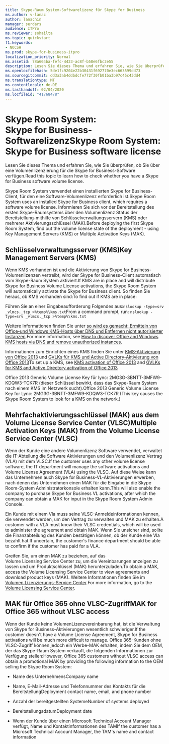 ```yaml
---
title: Skype-Raum System-Softwarelizenz für Skype for Business
ms.author: v-lanac
author: lanachin
manager: serdars
audience: ITPro
ms.reviewer: sohailta
ms.topic: quickstart
f1.keywords:
- NOCSH
ms.prod: skype-for-business-itpro
localization_priority: Normal
ms.assetid: 78a664ba-fefc-4423-ac8f-b58e6fbc2e55
description: Lesen Sie dieses Thema und erfahren Sie, wie Sie überprüfen, ob Sie über eine Volumenlizenzierung für die Skype for Business-Software verfügen.
ms.openlocfilehash: 5de1fc9204e22b30431f692770e3ec663599dd73
ms.sourcegitcommit: dd3a3ab4ddbdcfe772f30fb01ba3b97c45c43dd4
ms.translationtype: MT
ms.contentlocale: de-DE
ms.lasthandoff: 02/04/2020
ms.locfileid: "41768478"
---
```

# <a name="skype-room-system-skype-for-business-software-license"></a><span data-ttu-id="b13c1-103">Skype Room System: Skype for Business-Softwarelizenz</span><span class="sxs-lookup"><span data-stu-id="b13c1-103">Skype Room System: Skype for Business software license</span></span>
 
<span data-ttu-id="b13c1-104">Lesen Sie dieses Thema und erfahren Sie, wie Sie überprüfen, ob Sie über eine Volumenlizenzierung für die Skype for Business-Software verfügen.</span><span class="sxs-lookup"><span data-stu-id="b13c1-104">Read this topic to learn how to check whether you have a Skype for Business software volume license.</span></span> 
  
<span data-ttu-id="b13c1-105">Skype Room System verwendet einen installierten Skype for Business-Client, für den eine Software-Volumenlizenz erforderlich ist.</span><span class="sxs-lookup"><span data-stu-id="b13c1-105">Skype Room System uses an installed Skype for Business client, which requires a software volume license.</span></span> <span data-ttu-id="b13c1-106">Informieren Sie sich vor der Bereitstellung des ersten Skype-Raumsystems über den Volumenlizenz Status der Bereitstellung-mithilfe von Schlüsselverwaltungsservern (KMS) oder mehrerer Aktivierungsschlüssel (MAK).</span><span class="sxs-lookup"><span data-stu-id="b13c1-106">Before deploying the first Skype Room System, find out the volume license state of the deployment - using Key Management Servers (KMS) or Multiple Activation Keys (MAK).</span></span>
  
## <a name="key-management-servers-kms"></a><span data-ttu-id="b13c1-107">Schlüsselverwaltungsserver (KMS)</span><span class="sxs-lookup"><span data-stu-id="b13c1-107">Key Management Servers (KMS)</span></span>

<span data-ttu-id="b13c1-108">Wenn KMS vorhanden ist und die Aktivierung von Skype for Business-Volumenlizenzen vertreibt, wird der Skype for Business-Client automatisch vom Skype-Raum System aktiviert.</span><span class="sxs-lookup"><span data-stu-id="b13c1-108">If KMS are in place and will distribute Skype for Business Volume License activations, the Skype Room System will automatically activate the Skype for Business client.</span></span> <span data-ttu-id="b13c1-109">So finden Sie heraus, ob KMS vorhanden sind:</span><span class="sxs-lookup"><span data-stu-id="b13c1-109">To find out if KMS are in place:</span></span>
  
<span data-ttu-id="b13c1-110">Führen Sie an einer Eingabeaufforderung Folgendes aus:`nslookup -type=srv _vlmcs._tcp >%temp%\kms.txt`</span><span class="sxs-lookup"><span data-stu-id="b13c1-110">From a command prompt, run:  `nslookup -type=srv _vlmcs._tcp >%temp%\kms.txt`</span></span>
  
<span data-ttu-id="b13c1-111">Weitere Informationen finden Sie unter [so wird es gemacht: Ermitteln von Office-und Windows KMS-Hosts über DNS und Entfernen nicht autorisierter Instanzen](https://blogs.technet.com/b/odsupport/archive/2011/11/14/how-to-discover-kms-hosts-via-a-dns-query-and-remove-them-if-need-be.aspx).</span><span class="sxs-lookup"><span data-stu-id="b13c1-111">For more information, see [How to discover Office and Windows KMS hosts via DNS and remove unauthorized instances](https://blogs.technet.com/b/odsupport/archive/2011/11/14/how-to-discover-kms-hosts-via-a-dns-query-and-remove-them-if-need-be.aspx).</span></span> 
  
<span data-ttu-id="b13c1-112">Informationen zum Einrichten eines KMS finden Sie unter [KMS-Aktivierung von Office 2013](https://technet.microsoft.com/library/ee624357.aspx) und [GVLKs für KMS und Active Directory-Aktivierung von Office 2013](https://technet.microsoft.com/library/dn385360.aspx)</span><span class="sxs-lookup"><span data-stu-id="b13c1-112">To set up a KMS, see [KMS activation of Office 2013](https://technet.microsoft.com/library/ee624357.aspx) and [GVLKs for KMS and Active Directory activation of Office 2013](https://technet.microsoft.com/library/dn385360.aspx)</span></span>
  
<span data-ttu-id="b13c1-113">Office 2013 Generic Volume License Key für lync: 2MG3G-3BNTT-3MFW9-KDQW3-TCK7R (dieser Schlüssel bewirkt, dass das Skype-Raum System nach einem KMS im Netzwerk sucht).</span><span class="sxs-lookup"><span data-stu-id="b13c1-113">Office 2013 Generic Volume License Key for Lync: 2MG3G-3BNTT-3MFW9-KDQW3-TCK7R (This key causes the Skype Room System to look for a KMS on the network.)</span></span>
  
## <a name="multiple-activation-keys-mak-from-the-volume-license-service-center-vlsc"></a><span data-ttu-id="b13c1-114">Mehrfachaktivierungsschlüssel (MAK) aus dem Volume License Service Center (VLSC)</span><span class="sxs-lookup"><span data-stu-id="b13c1-114">Multiple Activation Keys (MAK) from the Volume License Service Center (VLSC)</span></span>

<span data-ttu-id="b13c1-115">Wenn der Kunde eine andere Volumenlizenz Software verwendet, verwaltet die IT-Abteilung die Software Aktivierungen und den Volumenlizenz Vertrag (VLA) mit dem VLSC.</span><span class="sxs-lookup"><span data-stu-id="b13c1-115">If the customer uses any other volume license software, the IT department will manage the software activations and Volume License Agreement (VLA) using the VLSC.</span></span> <span data-ttu-id="b13c1-116">Auf diese Weise kann das Unternehmen auch Skype for Business-VL-Aktivierungen erwerben, nach denen das Unternehmen einen MAK für die Eingabe in die Skype Room-System Administratorkonsole erhalten kann.</span><span class="sxs-lookup"><span data-stu-id="b13c1-116">This will also enable the company to purchase Skype for Business VL activations, after which the company can obtain a MAK for input in the Skype Room System Admin Console.</span></span>
  
<span data-ttu-id="b13c1-117">Ein Kunde mit einem Vla muss seine VLSC-Anmeldeinformationen kennen, die verwendet werden, um den Vertrag zu verwalten und MAK zu erhalten.</span><span class="sxs-lookup"><span data-stu-id="b13c1-117">A customer with a VLA must know their VLSC credentials, which will be used to administer the agreement and obtain MAK.</span></span> <span data-ttu-id="b13c1-118">Wenn Sie unsicher sind, sollte die Finanzabteilung des Kunden bestätigen können, ob der Kunde eine Vla bezahlt hat.</span><span class="sxs-lookup"><span data-stu-id="b13c1-118">If uncertain, the customer's finance department should be able to confirm if the customer has paid for a VLA.</span></span>
  
<span data-ttu-id="b13c1-119">Greifen Sie, um einen MAK zu beziehen, auf das Volume Licensing Service Center zu, um die Vereinbarungen anzeigen zu lassen und um Produktschlüssel (MAK) herunterzuladen.</span><span class="sxs-lookup"><span data-stu-id="b13c1-119">To obtain a MAK, access the Volume Licensing Service Center to view agreements and download product keys (MAK).</span></span> <span data-ttu-id="b13c1-120">Weitere Informationen finden Sie im [Volumen Lizenzierungs-Service Center](https://www.microsoft.com/Licensing/servicecenter/default.aspx).</span><span class="sxs-lookup"><span data-stu-id="b13c1-120">For more information, go to the [Volume Licensing Service Center](https://www.microsoft.com/Licensing/servicecenter/default.aspx).</span></span> 
  
## <a name="mak-for-office-365-without-vlsc-access"></a><span data-ttu-id="b13c1-121">MAK für Office 365 ohne VLSC-Zugriff</span><span class="sxs-lookup"><span data-stu-id="b13c1-121">MAK for Office 365 without VLSC access</span></span>

<span data-ttu-id="b13c1-122">Wenn der Kunde keine VolumenLizenzvereinbarung hat, ist die Verwaltung von Skype for Business-Aktivierungen wesentlich schwieriger.</span><span class="sxs-lookup"><span data-stu-id="b13c1-122">If the customer doesn't have a Volume License Agreement, Skype for Business activations will be much more difficult to manage.</span></span> <span data-ttu-id="b13c1-123">Office 365-Kunden ohne VLSC-Zugriff können jedoch ein Werbe-MAK erhalten, indem Sie dem OEM, der das Skype-Raum System verkauft, die folgenden Informationen zur Verfügung stellen:</span><span class="sxs-lookup"><span data-stu-id="b13c1-123">However, Office 365 customers without VLSC access can obtain a promotional MAK by providing the following information to the OEM selling the Skype Room System:</span></span>
  
- <span data-ttu-id="b13c1-124">Name des Unternehmens</span><span class="sxs-lookup"><span data-stu-id="b13c1-124">Company name</span></span>
    
- <span data-ttu-id="b13c1-125">Name, E-Mail-Adresse und Telefonnummer des Kontakts für die Bereitstellung</span><span class="sxs-lookup"><span data-stu-id="b13c1-125">Deployment contact name, email, and phone number</span></span>
    
- <span data-ttu-id="b13c1-126">Anzahl der bereitgestellten Systeme</span><span class="sxs-lookup"><span data-stu-id="b13c1-126">Number of systems deployed</span></span>
    
- <span data-ttu-id="b13c1-127">Bereitstellungsdatum</span><span class="sxs-lookup"><span data-stu-id="b13c1-127">Deployment date</span></span>
    
- <span data-ttu-id="b13c1-128">Wenn der Kunde über einen Microsoft Technical Account Manager verfügt, Name und Kontaktinformationen des TAM</span><span class="sxs-lookup"><span data-stu-id="b13c1-128">If the customer has a Microsoft Technical Account Manager, the TAM's name and contact information</span></span>
    

